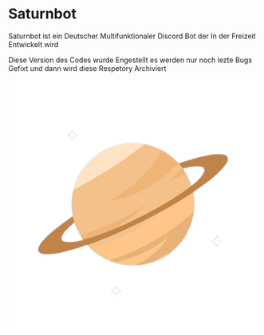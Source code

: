 # Saturnbot
Saturnbot ist ein Deutscher Multifunktionaler Discord Bot der In der Freizeit Entwickelt wird

Diese Version des Codes wurde Engestellt es werden nur noch lezte Bugs Gefixt und dann wird diese Respetory Archiviert



![Saturnbot bild](https://github.com/Blue-Gamer48/bilder/blob/main/Saturnbot-Neu.png)
